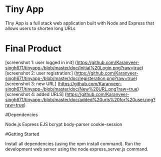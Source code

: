 # Tiny App
TIny App is a full stack web application built with Node and Express that allows users to shorten long URLs

# Final Product 
[screenshot 1: user logged in init] (https://github.com/Karanveer-singh671/tinyapp-/blob/master/doc/Initial%20Login.png?raw=true)
[screenshot 2: user registration:] (https://github.com/Karanveer-singh671/tinyapp-/blob/master/doc/registeration.png?raw=true)
[screenshot 3: new URL] (https://github.com/Karanveer-singh671/tinyapp-/blob/master/doc/New%20URL.png?raw=true)
[screenshot 4: added URLS] (https://github.com/Karanveer-singh671/tinyapp-/blob/master/doc/added%20urls%20for%20user.png?raw=true)

#Dependencies

  Node.js
  Express
  EJS
  bcrypt
  body-parser
  cookie-session

#Getting Started

Install all dependencies (using the npm install command).
Run the development web server using the node express_server.js command.
